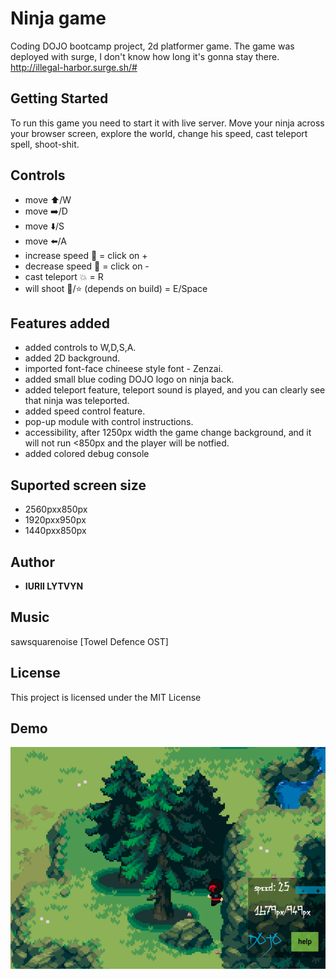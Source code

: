 #  Ninja game
Coding DOJO bootcamp project, 2d platformer game.
The game was deployed with surge, I don't know how long it's gonna stay there.
http://illegal-harbor.surge.sh/#

## Getting Started
To run this game you need to start it with live server. Move your ninja across your browser screen, explore the world, change his speed, cast teleport spell, shoot-shit.

## Controls
* move ⬆️/W 
* move ➡️/D
* move ⬇️/S 
* move ⬅️/A 
* increase speed 🐆 = click on + 
* decrease speed 🐌 = click on - 
* cast teleport 💥 = R 
* will shoot 💩/⭐ (depends on build) = E/Space 

## Features added
* added controls to W,D,S,A.
* added 2D background.
* imported font-face chineese style font - Zenzai.
* added small blue coding DOJO logo on ninja back.
* added teleport feature, teleport sound is played, and you can clearly see that ninja was teleported.
* added speed control feature.
* pop-up module with control instructions.
* accessibility, after 1250px width the game change background, and it will not run <850px and the player will be notfied.
* added colored debug console 

## Suported screen size 
* 2560pxx850px
* 1920pxx950px
* 1440pxx850px



## Author

* **IURII LYTVYN** 

## Music 
sawsquarenoise [Towel Defence OST]

## License

This project is licensed under the MIT License 

## Demo
![](public/img/demo.png)



